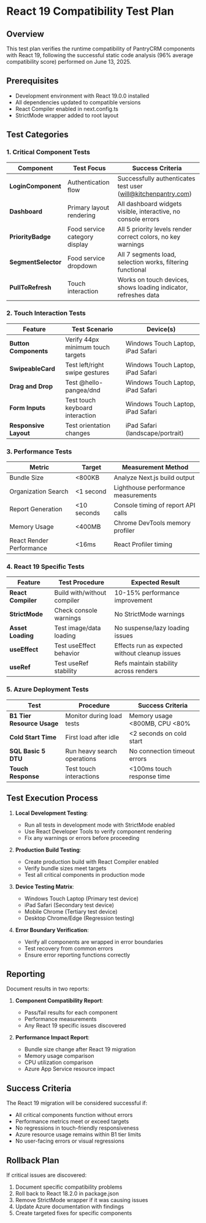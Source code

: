 # React 19 Compatibility Test Plan

## Overview
This test plan verifies the runtime compatibility of PantryCRM components with React 19, following the successful static code analysis (96% average compatibility score) performed on June 13, 2025.

## Prerequisites
- Development environment with React 19.0.0 installed
- All dependencies updated to compatible versions
- React Compiler enabled in next.config.ts
- StrictMode wrapper added to root layout

## Test Categories

### 1. Critical Component Tests

| Component | Test Focus | Success Criteria |
|-----------|------------|------------------|
| **LoginComponent** | Authentication flow | Successfully authenticates test user (will@kitchenpantry.com) |
| **Dashboard** | Primary layout rendering | All dashboard widgets visible, interactive, no console errors |
| **PriorityBadge** | Food service category display | All 5 priority levels render correct colors, no key warnings |
| **SegmentSelector** | Food service dropdown | All 7 segments load, selection works, filtering functional |
| **PullToRefresh** | Touch interaction | Works on touch devices, shows loading indicator, refreshes data |

### 2. Touch Interaction Tests

| Feature | Test Scenario | Device(s) |
|---------|---------------|-----------|
| **Button Components** | Verify 44px minimum touch targets | Windows Touch Laptop, iPad Safari |
| **SwipeableCard** | Test left/right swipe gestures | Windows Touch Laptop, iPad Safari |
| **Drag and Drop** | Test @hello-pangea/dnd | Windows Touch Laptop, iPad Safari |
| **Form Inputs** | Test touch keyboard interaction | Windows Touch Laptop, iPad Safari |
| **Responsive Layout** | Test orientation changes | iPad Safari (landscape/portrait) |

### 3. Performance Tests

| Metric | Target | Measurement Method |
|--------|--------|-------------------|
| Bundle Size | <800KB | Analyze Next.js build output |
| Organization Search | <1 second | Lighthouse performance measurements |
| Report Generation | <10 seconds | Console timing of report API calls |
| Memory Usage | <400MB | Chrome DevTools memory profiler |
| React Render Performance | <16ms | React Profiler timing |

### 4. React 19 Specific Tests

| Feature | Test Procedure | Expected Result |
|---------|---------------|-----------------|
| **React Compiler** | Build with/without compiler | 10-15% performance improvement |
| **StrictMode** | Check console warnings | No StrictMode warnings |
| **Asset Loading** | Test image/data loading | No suspense/lazy loading issues |
| **useEffect** | Test useEffect behavior | Effects run as expected without cleanup issues |
| **useRef** | Test useRef stability | Refs maintain stability across renders |

### 5. Azure Deployment Tests

| Test | Procedure | Success Criteria |
|------|-----------|------------------|
| **B1 Tier Resource Usage** | Monitor during load tests | Memory usage <800MB, CPU <80% |
| **Cold Start Time** | First load after idle | <2 seconds on cold start |
| **SQL Basic 5 DTU** | Run heavy search operations | No connection timeout errors |
| **Touch Response** | Test touch interactions | <100ms touch response time |

## Test Execution Process

1. **Local Development Testing**:
   - Run all tests in development mode with StrictMode enabled
   - Use React Developer Tools to verify component rendering
   - Fix any warnings or errors before proceeding

2. **Production Build Testing**:
   - Create production build with React Compiler enabled
   - Verify bundle sizes meet targets
   - Test all critical components in production mode

3. **Device Testing Matrix**:
   - Windows Touch Laptop (Primary test device)
   - iPad Safari (Secondary test device)
   - Mobile Chrome (Tertiary test device)
   - Desktop Chrome/Edge (Regression testing)

4. **Error Boundary Verification**:
   - Verify all components are wrapped in error boundaries
   - Test recovery from common errors
   - Ensure error reporting functions correctly

## Reporting

Document results in two reports:

1. **Component Compatibility Report**:
   - Pass/fail results for each component
   - Performance measurements
   - Any React 19 specific issues discovered

2. **Performance Impact Report**:
   - Bundle size change after React 19 migration
   - Memory usage comparison
   - CPU utilization comparison
   - Azure App Service resource impact

## Success Criteria

The React 19 migration will be considered successful if:

- All critical components function without errors
- Performance metrics meet or exceed targets
- No regressions in touch-friendly responsiveness
- Azure resource usage remains within B1 tier limits
- No user-facing errors or visual regressions

## Rollback Plan

If critical issues are discovered:
1. Document specific compatibility problems
2. Roll back to React 18.2.0 in package.json
3. Remove StrictMode wrapper if it was causing issues
4. Update Azure documentation with findings
5. Create targeted fixes for specific components
